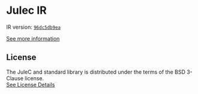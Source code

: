 # Julec IR

IR version: [`96dc5db9ea`](https://github.com/julelang/jule/tree/96dc5db9ea56a3fe065baec97662fb2501c81d15)

[See more information](https://manual.jule.dev/getting-started/install-from-source/compile-from-ir.html)

## License

The JuleC and standard library is distributed under the terms of the BSD 3-Clause license. \
[See License Details](./LICENSE)
